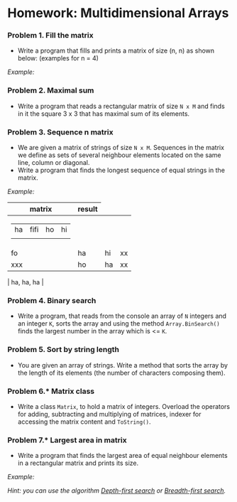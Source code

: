 Homework: Multidimensional Arrays
=================================

### Problem 1. Fill the matrix
*	Write a program that fills and prints a matrix of size (n, n) as shown below: (examples for n = 4)

_Example:_


### Problem 2. Maximal sum
*	Write a program that reads a rectangular matrix of size `N x M` and finds in it the square 3 x 3 that has maximal sum of its elements.

### Problem 3. Sequence n matrix
*	We are given a matrix of strings of size `N x M`. Sequences in the matrix we define as sets of several neighbour elements located on the same line, column or diagonal.
*	Write a program that finds the longest sequence of equal strings in the matrix.

_Example:_

| matrix |   result   |
|:------:|:----------:|
| <table><tr><td>ha</td><td>fifi</td><td>ho</td><td>hi</td></tr>
<tr><td>fo</td><td>ha</td><td>hi</td><td>xx</td></tr>
<tr><td>xxx</td><td>ho</td><td>ha</td><td>xx</td></tr>
</table> | ha, ha, ha |

### Problem 4. Binary search
*	Write a program, that reads from the console an array of `N` integers and an integer `K`, sorts the array and using the method `Array.BinSearch()` finds the largest number in the array which is <= `K`. 

### Problem 5. Sort by string length
*	You are given an array of strings. Write a method that sorts the array by the length of its elements (the number of characters composing them).

### Problem 6.* Matrix class
*	Write a class `Matrix`, to hold a matrix of integers. Overload the operators for adding, subtracting and multiplying of matrices, indexer for accessing the matrix content and `ToString()`.

### Problem 7.* Largest area in matrix
*	Write a program that finds the largest area of equal neighbour elements in a rectangular matrix and prints its size.

_Example:_

_Hint: you can use the algorithm [Depth-first search](http://en.wikipedia.org/wiki/Depth-first_search) or [Breadth-first search](http://en.wikipedia.org/wiki/Breadth-first_search)._
